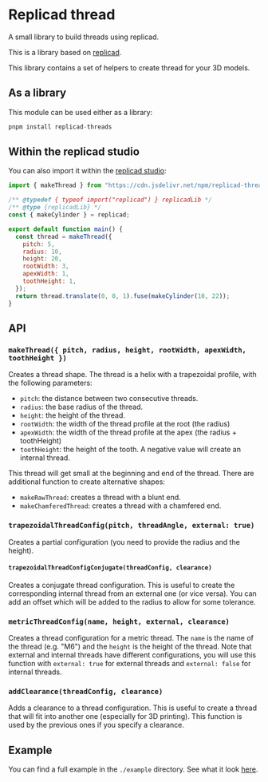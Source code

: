 # Replicad thread

A small library to build threads using replicad.

This is a library based on [replicad](https://replicad.xyz).

This library contains a set of helpers to create thread for your 3D models.

## As a library

This module can be used either as a library:

```js
pnpm install replicad-threads
```

## Within the replicad studio

You can also import it within the [replicad studio][studio]:

```js
import { makeThread } from "https://cdn.jsdelivr.net/npm/replicad-threads@latest/dist/studio/replicad-threads.js";

/** @typedef { typeof import("replicad") } replicadLib */
/** @type {replicadLib} */
const { makeCylinder } = replicad;

export default function main() {
  const thread = makeThread({
    pitch: 5,
    radius: 10,
    height: 20,
    rootWidth: 3,
    apexWidth: 1,
    toothHeight: 1,
  });
  return thread.translate(0, 0, 1).fuse(makeCylinder(10, 22));
}
```

[studio]: https://studio.replicad.xyz/workbench#code=UEsDBAoAAAAIABt7XFqfPNxtGgEAAPUBAAAHAAAAY29kZS5qc2VRTWvDMAy951eInJLSxW3HLimDwi477DjY2YuVRVtiG1sZLSX%252FfUqaNoUJ448nvadnmzrvAsMZOv2D701AbWCAOrgO0obZx1KpytjiOxps6TcUFllZ36mAvqVKmweeSPHQasbIypBMkXtD7l%252BNqKT7JFGrFRz45NFgLZ3HnauBJidZeiWluRi5Ht7oE1ZqYcL5LjOMqcrZeL3Hy6klazCIwPNNQhrjcbqstNV9y1D3tmJyVjhksxzOCUhchC6Ohb68S3bJj%252BGJq6aEp%252FUNCdpQH0vYbhasQfpquITdHRac4w8yLOzHBdUejzO6XVCW2uZ1FpnxId9Pa0Dug51tFhy0jeMHZJs1yNjmRd1HzO4fIxNrsNvleTL8AVBLAQIUAAoAAAAIABt7XFqfPNxtGgEAAPUBAAAHAAAAAAAAAAAAAAAAAAAAAABjb2RlLmpzUEsFBgAAAAABAAEANQAAAD8BAAAAAA%253D%253D

## API

### `makeThread({ pitch, radius, height, rootWidth, apexWidth, toothHeight })`

Creates a thread shape. The thread is a helix with a trapezoidal profile, with
the following parameters:

- `pitch`: the distance between two consecutive threads.
- `radius`: the base radius of the thread.
- `height`: the height of the thread.
- `rootWidth`: the width of the thread profile at the root (the radius)
- `apexWidth`: the width of the thread profile at the apex (the radius + toothHeight)
- `toothHeight`: the height of the tooth. A negative value will create an internal thread.

This thread will get small at the beginning and end of the thread. There are
additional function to create alternative shapes:

- `makeRawThread`: creates a thread with a blunt end.
- `makeChamferedThread`: creates a thread with a chamfered end.

### `trapezoidalThreadConfig(pitch, threadAngle, external: true)`

Creates a partial configuration (you need to provide the radius and the
height).

#### `trapezoidalThreadConfigConjugate(threadConfig, clearance)`

Creates a conjugate thread configuration. This is useful to create the
corresponding internal thread from an external one (or vice versa). You can add
an offset which will be added to the radius to allow for some tolerance.

### `metricThreadConfig(name, height, external, clearance)`

Creates a thread configuration for a metric thread. The `name` is the name of
the thread (e.g. "M6") and the `height` is the height of the thread. Note that
external and internal threads have different configurations, you will use this
function with `external: true` for external threads and `external: false` for
internal threads.

### `addClearance(threadConfig, clearance)`

Adds a clearance to a thread configuration. This is useful to create a thread
that will fit into another one (especially for 3D printing). This function is
used by the previous ones if you specify a clearance.

## Example

You can find a full example in the `./example` directory. See what it
look [here][example].

[example]: https://studio.replicad.xyz/share/https%3A%2F%2Fraw.githubusercontent.com%2Fsgenoud%2Freplicad-threads%2Frefs%2Fheads%2Fmain%2Fexamples%2Fnut-bolt.js?disable-damping=true&ortho-camera=true&params=true
